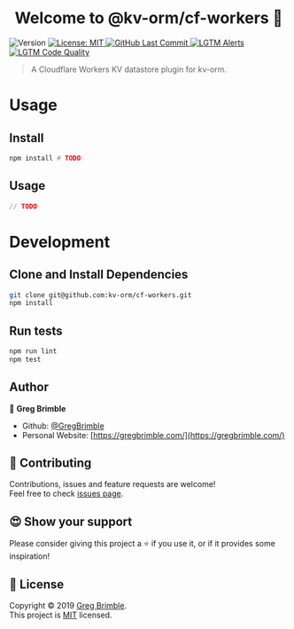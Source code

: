 <h1 align="center">Welcome to @kv-orm/cf-workers 👋</h1>
<p>
  <img alt="Version" src="https://img.shields.io/github/package-json/v/kv-orm/cf-workers?style=for-the-badge" />
  <a href="https://github.com/kv-orm/cf-workers/blob/master/LICENSE" target="_blank">
    <img alt="License: MIT" src="https://img.shields.io/github/license/kv-orm/cf-workers?style=for-the-badge" />
  </a>
  <a href="https://github.com/kv-orm/cf-workers" target="_blank">
    <img alt="GitHub Last Commit" src="https://img.shields.io/github/last-commit/gregbrimble/kv-orm.svg?logo=github&style=for-the-badge" />
  </a>
  <a href="https://lgtm.com/projects/g/kv-orm/cf-workers/alerts/" target="_blank">
    <img alt="LGTM Alerts" src="https://img.shields.io/lgtm/alerts/g/kv-orm/cf-workers.svg?style=for-the-badge&logo=lgtm">
  </a>
  <a href="https://lgtm.com/projects/g/kv-orm/cf-workers/context:javascript">
    <img alt="LGTM Code Quality" src="https://img.shields.io/lgtm/grade/javascript/g/kv-orm/cf-workers.svg?style=for-the-badge&logo=lgtm">
  </a>
</p>

> A Cloudflare Workers KV datastore plugin for kv-orm.

# Usage

## Install

```sh
npm install # TODO
```

## Usage

```typescript
// TODO
```

# Development

## Clone and Install Dependencies

```sh
git clone git@github.com:kv-orm/cf-workers.git
npm install
```

## Run tests

```sh
npm run lint
npm test
```

## Author

👤 **Greg Brimble**

- Github: [@GregBrimble](https://github.com/GregBrimble)
- Personal Website: [https://gregbrimble.com/](https://gregbrimble.com/)

## 🤝 Contributing

Contributions, issues and feature requests are welcome!<br />Feel free to check [issues page](https://github.com/kv-orm/cf-workers/issues).

## 😍 Show your support

Please consider giving this project a ⭐️ if you use it, or if it provides some inspiration!

## 📝 License

Copyright © 2019 [Greg Brimble](https://github.com/GregBrimble).<br />
This project is [MIT](https://github.com/kv-orm/cf-workers/blob/master/LICENSE) licensed.
